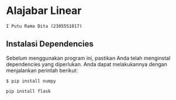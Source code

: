 # Alajabar Linear

```
I Putu Rama Dita (2305551017)
```


## Instalasi Dependencies

Sebelum menggunakan program ini, pastikan Anda telah menginstal dependencies yang diperlukan. Anda dapat melakukannya dengan menjalankan perintah berikut:

```
$ pip install numpy
```

```
pip install flask
```
